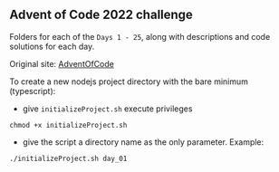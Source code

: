 ## Advent of Code 2022 challenge

Folders for each of the `Days 1 - 25`, along with descriptions and code solutions for each day.

Original site: [AdventOfCode](https://adventofcode.com/2022)

To create a new nodejs project directory with the bare minimum (typescript):
- give `initializeProject.sh` execute privileges
```
chmod +x initializeProject.sh
``` 
- give the script a directory name as the only parameter. Example:
```
./initializeProject.sh day_01
```
